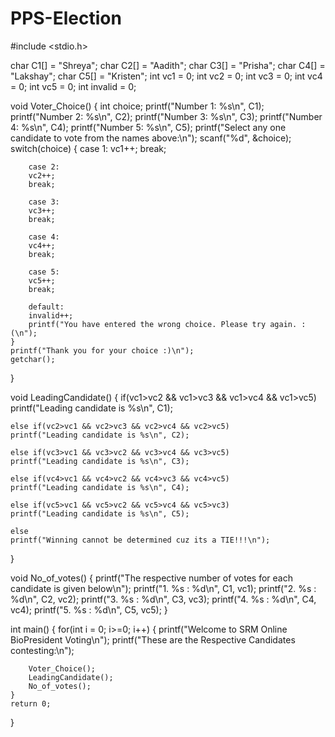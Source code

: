 # PPS-Election


#include <stdio.h>

char C1[] = "Shreya";
char C2[] = "Aadith";
char C3[] = "Prisha";
char C4[] = "Lakshay";
char C5[] = "Kristen";
int vc1 = 0;
int vc2 = 0;
int vc3 = 0;
int vc4 = 0;
int vc5 = 0;
int invalid = 0;

void Voter_Choice()
{
    int choice;
    printf("Number 1: %s\n", C1);
    printf("Number 2: %s\n", C2);
    printf("Number 3: %s\n", C3);
    printf("Number 4: %s\n", C4);
    printf("Number 5: %s\n", C5);
    printf("Select any one candidate to vote from the names above:\n");
    scanf("%d", &choice);
    switch(choice)
    {
        case 1:
        vc1++;
        break;
        
        case 2:
        vc2++;
        break;
        
        case 3:
        vc3++;
        break;
        
        case 4:
        vc4++;
        break;
        
        case 5:
        vc5++;
        break;
        
        default:
        invalid++;
        printf("You have entered the wrong choice. Please try again. :(\n");
    }
    printf("Thank you for your choice :)\n");
    getchar();
}

void LeadingCandidate()
{
    if(vc1>vc2 && vc1>vc3 && vc1>vc4 && vc1>vc5)
    printf("Leading candidate is %s\n", C1);
  
    else if(vc2>vc1 && vc2>vc3 && vc2>vc4 && vc2>vc5)
    printf("Leading candidate is %s\n", C2);
  
    else if(vc3>vc1 && vc3>vc2 && vc3>vc4 && vc3>vc5)
    printf("Leading candidate is %s\n", C3);
  
    else if(vc4>vc1 && vc4>vc2 && vc4>vc3 && vc4>vc5)
    printf("Leading candidate is %s\n", C4);
  
    else if(vc5>vc1 && vc5>vc2 && vc5>vc4 && vc5>vc3)
    printf("Leading candidate is %s\n", C5);
    
    else
    printf("Winning cannot be determined cuz its a TIE!!!\n");
}

void No_of_votes()
{
    printf("The respective number of votes for each candidate is given below\n");
    printf("1. %s : %d\n", C1, vc1);
    printf("2. %s : %d\n", C2, vc2);
    printf("3. %s : %d\n", C3, vc3);
    printf("4. %s : %d\n", C4, vc4);
    printf("5. %s : %d\n", C5, vc5);
}

int main()
{
    for(int i = 0; i>=0; i++)
    {
        printf("Welcome to SRM Online BioPresident Voting\n");
        printf("These are the Respective Candidates contesting:\n");
        
        Voter_Choice();
        LeadingCandidate();
        No_of_votes();
    }
    return 0;
}
